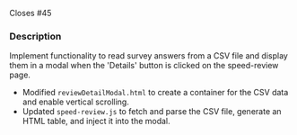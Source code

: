 Closes #45

### Description

Implement functionality to read survey answers from a CSV file and display them in a modal when the 'Details' button is clicked on the speed-review page.

- Modified `reviewDetailModal.html` to create a container for the CSV data and enable vertical scrolling.
- Updated `speed-review.js` to fetch and parse the CSV file, generate an HTML table, and inject it into the modal.